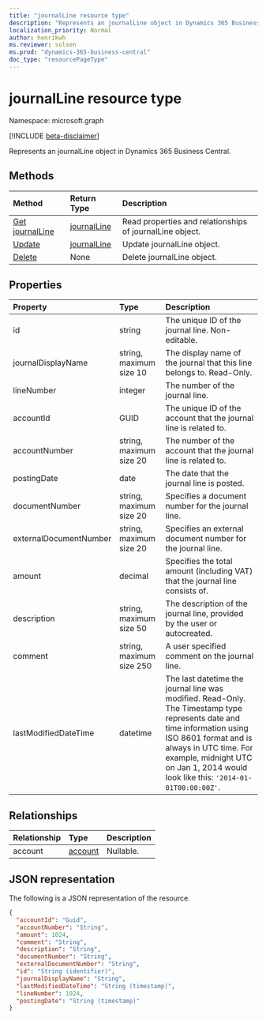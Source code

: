 ```yaml
---
title: "journalLine resource type"
description: "Represents an journalLine object in Dynamics 365 Business Central."
localization_priority: Normal
author: henrikwh
ms.reviewer: solsen
ms.prod: "dynamics-365-business-central"
doc_type: "resourcePageType"
---
```


# journalLine resource type
Namespace: microsoft.graph

[!INCLUDE [beta-disclaimer](../../includes/beta-disclaimer.md)]

Represents an journalLine object in Dynamics 365 Business Central.

## Methods

| Method       | Return Type | Description |
|:-------------|:------------|:------------|
| [Get journalLine](../api/dynamics-journalline-get.md) | [journalLine](dynamics-journalline.md) | Read properties and relationships of journalLine object. |
| [Update](../api/dynamics-journalline-update.md) | [journalLine](dynamics-journalline.md) | Update journalLine object. |
| [Delete](../api/dynamics-journalline-delete.md) | None | Delete journalLine object. |

## Properties

| Property     | Type        | Description |
|:-------------|:------------|:------------|
|id                    |string                    |The unique ID of the journal line. Non-editable.                   |
|journalDisplayName    |string, maximum size 10 |The display name of the journal that this line belongs to. Read-Only.|
|lineNumber            |integer                 |The number of the journal line.                                    |
|accountId             |GUID                    |The unique ID of the account that the journal line is related to.  |
|accountNumber         |string, maximum size 20 |The number of the account that the journal line is related to.     |
|postingDate           |date                    |The date that the journal line is posted.                          |
|documentNumber        |string, maximum size 20 |Specifies a document number for the journal line.                  |
|externalDocumentNumber|string, maximum size 20 |Specifies an external document number for the journal line.        |
|amount                |decimal                 |Specifies the total amount (including VAT) that the journal line consists of.|
|description           |string, maximum size 50 |The description of the journal line, provided by the user or autocreated.|
|comment               |string, maximum size 250|A user specified comment on the journal line.                      |
|lastModifiedDateTime  |datetime                |The last datetime the journal line was modified. Read-Only. The Timestamp type represents date and time information using ISO 8601 format and is always in UTC time. For example, midnight UTC on Jan 1, 2014 would look like this: `'2014-01-01T00:00:00Z'`. |


## Relationships

| Relationship | Type        | Description |
|:-------------|:------------|:------------|
|account|[account](dynamics-account.md)| Nullable.|

## JSON representation

The following is a JSON representation of the resource.

<!-- {
  "blockType": "resource",
  "optionalProperties": [

  ],
  "@odata.type": "microsoft.graph.journalLine",
  "baseType": "",
  "keyProperty": "id"
}-->

```json
{
  "accountId": "Guid",
  "accountNumber": "String",
  "amount": 1024,
  "comment": "String",
  "description": "String",
  "documentNumber": "String",
  "externalDocumentNumber": "String",
  "id": "String (identifier)",
  "journalDisplayName": "String",
  "lastModifiedDateTime": "String (timestamp)",
  "lineNumber": 1024,
  "postingDate": "String (timestamp)"
}
```

<!-- uuid: 16cd6b66-4b1a-43a1-adaf-3a886856ed98
2019-02-04 14:57:30 UTC -->
<!-- {
  "type": "#page.annotation",
  "description": "journalLine resource",
  "keywords": "",
  "section": "documentation",
  "tocPath": ""
}-->